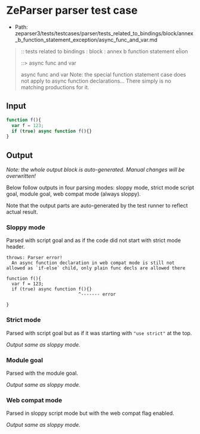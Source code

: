 # ZeParser parser test case

- Path: zeparser3/tests/testcases/parser/tests_related_to_bindings/block/annex_b_function_statement_exception/async_func_and_var.md

> :: tests related to bindings : block : annex b function statement eÎion
>
> ::> async func and var
>
>async func and var
Note: the special function statement case does not apply to async function declarations... There simply is no matching productions for it.


## Input

`````js
function f(){
  var f = 123;
  if (true) async function f(){}
}
`````

## Output

_Note: the whole output block is auto-generated. Manual changes will be overwritten!_

Below follow outputs in four parsing modes: sloppy mode, strict mode script goal, module goal, web compat mode (always sloppy).

Note that the output parts are auto-generated by the test runner to reflect actual result.

### Sloppy mode

Parsed with script goal and as if the code did not start with strict mode header.

`````
throws: Parser error!
  An async function declaration in web compat mode is still not allowed as `if-else` child, only plain func decls are allowed there

function f(){
  var f = 123;
  if (true) async function f(){}
                           ^------- error

}
`````

### Strict mode

Parsed with script goal but as if it was starting with `"use strict"` at the top.

_Output same as sloppy mode._

### Module goal

Parsed with the module goal.

_Output same as sloppy mode._

### Web compat mode

Parsed in sloppy script mode but with the web compat flag enabled.

_Output same as sloppy mode._
